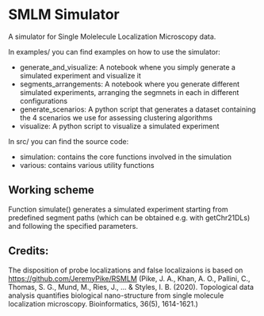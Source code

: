 # SMLM Simulator

A simulator for Single Molelecule Localization Microscopy data.

In examples/ you can find examples on how to use the simulator:
- generate_and_visualize: A notebook whene you simply generate a simulated experiment and visualize it
- segments_arrangements: A notebook where you generate different simulated experiments, arranging the segmnets in each in different configurations
- generate_scenarios: A python script that generates a dataset containing the 4 scenarios we use for assessing clustering algorithms
- visualize: A python script to visualize a simulated experiment

In src/ you can find the source code:
- simulation: contains the core functions involved in the simulation
- various: contains various utility functions

## Working scheme
Function simulate() generates a simulated experiment starting from predefined segment paths (which can be obtained e.g. with getChr21DLs) and following the specified parameters.

## Credits:
The disposition of probe localizations and false localizaions is based on https://github.com/JeremyPike/RSMLM (Pike, J. A., Khan, A. O., Pallini, C., Thomas, S. G., Mund, M., Ries, J., ... & Styles, I. B. (2020). Topological data analysis quantifies biological nano-structure from single molecule localization microscopy. Bioinformatics, 36(5), 1614-1621.)